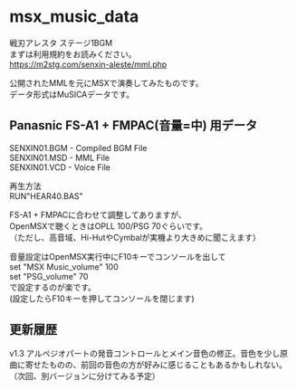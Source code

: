# msx_music_data  
戦刃アレスタ ステージ1BGM  
まずは利用規約をお読みください。  
https://m2stg.com/senxin-aleste/mml.php  
  
公開されたMMLを元にMSXで演奏してみたものです。  
データ形式はMuSICAデータです。  
  
## Panasnic FS-A1 + FMPAC(音量=中) 用データ  
  
SENXIN01.BGM	- Compiled BGM File  
SENXIN01.MSD	- MML File  
SENXIN01.VCD	- Voice File  
  
再生方法  
RUN"HEAR40.BAS"  
  
FS-A1 + FMPACに合わせて調整してありますが、  
OpenMSXで聴くときはOPLL 100/PSG 70ぐらいです。  
（ただし、高音域、Hi-HutやCymbalが実機より大きめに聞こえます）  
  
音量設定はOpenMSX実行中にF10キーでコンソールを出して  
set "MSX Music_volume" 100  
set "PSG_volume" 70  
で設定するのが楽です。  
(設定したらF10キーを押してコンソールを閉じます)  
  
## 更新履歴  
v1.3 アルペジオパートの発音コントロールとメイン音色の修正。音色を少し原曲に寄せたものの、前回の音色の方が好みに感じることもあるかもしれない。（次回、別バージョンに分けてみる予定）  
